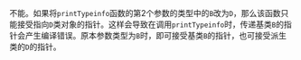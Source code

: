  不能。如果将`printTypeinfo`函数的第2个参数的类型中的`B`改为`D`，那么该函数只能接受指向`D`类对象的指针。这样会导致在调用`printTypeinfo`时，传递基类`B`的指针会产生编译错误。原本参数类型为`B`时，即可接受基类`B`的指针，也可接受派生类的`D`的指针。
 
